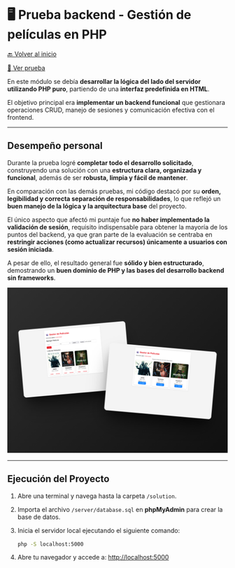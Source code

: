 # 🖥️ Prueba backend - Gestión de películas en PHP

[🔙 Volver al inicio](../README.md)

[📄 Ver prueba](./docs/02-WSPRE2025_TP17_Backend.pdf)

En este módulo se debía **desarrollar la lógica del lado del servidor utilizando PHP puro**, partiendo de una **interfaz predefinida en HTML**.

El objetivo principal era **implementar un backend funcional** que gestionara operaciones CRUD, manejo de sesiones y comunicación efectiva con el frontend.

---

## Desempeño personal

Durante la prueba logré **completar todo el desarrollo solicitado**, construyendo una solución con una **estructura clara, organizada y funcional**, además de ser **robusta, limpia y fácil de mantener**.

En comparación con las demás pruebas, mi código destacó por su **orden, legibilidad y correcta separación de responsabilidades**, lo que reflejó un **buen manejo de la lógica y la arquitectura base** del proyecto.

El único aspecto que afectó mi puntaje fue **no haber implementado la validación de sesión**, requisito indispensable para obtener la mayoría de los puntos del backend, ya que gran parte de la evaluación se centraba en **restringir acciones (como actualizar recursos) únicamente a usuarios con sesión iniciada**.

A pesar de ello, el resultado general fue **sólido y bien estructurado**, demostrando un **buen dominio de PHP y las bases del desarrollo backend sin frameworks**.

![Captura de pantalla](./docs/images/index.png)

---

## Ejecución del Proyecto

1. Abre una terminal y navega hasta la carpeta `/solution`.
2. Importa el archivo `/server/database.sql` en **phpMyAdmin** para crear la base de datos.
3. Inicia el servidor local ejecutando el siguiente comando:

    ```bash
    php -S localhost:5000
    ```

4. Abre tu navegador y accede a: [http://localhost:5000](http://localhost:5000)
